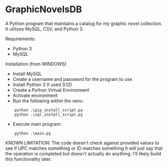 # GraphicNovelsDB
A Python program that maintains a catalog for my graphic novel collection. It utilizes MySQL, CSV, and Python 3.

Requirements:
- Python 3
- MySQL

Installation (from WINDOWS)
- Install MySQL
- Create a username and password for the program to use
- Install Python 3 (I used 3.12)
- Create a Python Virtual Environment
- Activate environment
- Run the following within the venv:
```
    python .\pip_install_script.py
    python .\sql_install_script.py
```
- Execute main program:
```
    python .\main.py
```


KNOWN LIMITATION:
The code doesn't check against provided values to see if UPC matches something or ID matches something
It will just say that the operation is completed but doesn't actually do anything. 
I'll likely build this functionality later.
